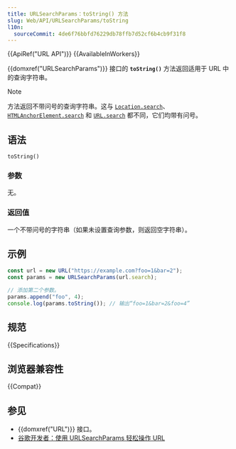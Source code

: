 ```yaml
---
title: URLSearchParams：toString() 方法
slug: Web/API/URLSearchParams/toString
l10n:
  sourceCommit: 4de6f76bbfd76229db78ffb7d52cf6b4cb9f31f8
---
```


{{ApiRef("URL API")}} {{AvailableInWorkers}}

{{domxref("URLSearchParams")}} 接口的 **`toString()`** 方法返回适用于 URL 中的查询字符串。

> [!NOTE]
> 方法返回不带问号的查询字符串。这与 [`Location.search`](/zh-CN/docs/Web/API/Location/search)、[`HTMLAnchorElement.search`](/zh-CN/docs/Web/API/HTMLAnchorElement/search) 和 [`URL.search`](/zh-CN/docs/Web/API/URL/search) 都不同，它们均带有问号。

## 语法

```js-nolint
toString()
```

### 参数

无。

### 返回值

一个不带问号的字符串（如果未设置查询参数，则返回空字符串）。

## 示例

```js
const url = new URL("https://example.com?foo=1&bar=2");
const params = new URLSearchParams(url.search);

// 添加第二个参数。
params.append("foo", 4);
console.log(params.toString()); // 输出“foo=1&bar=2&foo=4”
```

## 规范

{{Specifications}}

## 浏览器兼容性

{{Compat}}

## 参见

- {{domxref("URL")}} 接口。
- [谷歌开发者：使用 URLSearchParams 轻松操作 URL](https://developer.chrome.google.cn/blog/urlsearchparams?hl=zh-cn)
